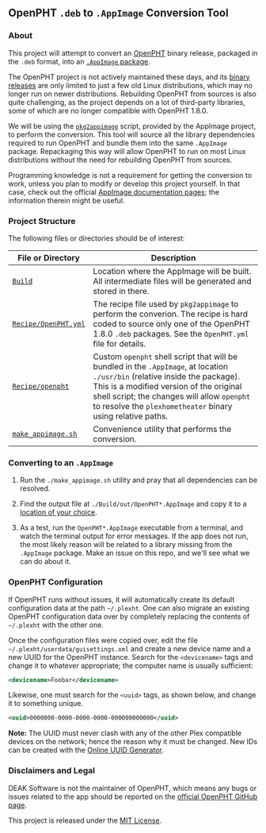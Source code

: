 
## OpenPHT `.deb` to `.AppImage` Conversion Tool


### About

This project will attempt to convert an [OpenPHT](https://github.com/RasPlex/OpenPHT) binary release, packaged in the `.deb` format, into an [`.AppImage` package](https://appimage.org/). 

The OpenPHT project is not actively maintained these days, and its [binary releases](https://github.com/RasPlex/OpenPHT/releases/tag/v1.8.0.148-573b6d73) are only limited to just a few old Linux distributions, which may no longer run on newer distributions. Rebuilding OpenPHT from sources is also quite challenging, as the project depends on a lot of third-party libraries, some of which are no longer compatible with OpenPHT 1.8.0.

We will be using the [`pkg2appimage`](https://docs.appimage.org/packaging-guide/converting-binary-packages/pkg2appimage.html) script, provided by the AppImage project, to perform the conversion. This tool will source all the library dependencies required to run OpenPHT and bundle them into the same `.AppImage` package. Repackaging this way will allow OpenPHT to run on most Linux distributions without the need for rebuilding OpenPHT from sources. 

Programming knowledge is not a requirement for getting the conversion to work, unless you plan to modify or develop this project yourself. In that case, check out the official [AppImage documentation pages](https://docs.appimage.org/); the information therein might be useful.


### Project Structure

The following files or directories should be of interest:

File or Directory | Description
--- | ---
[`Build`](./Build) | Location where the AppImage will be built. All intermediate files will be generated and stored in there.
[`Recipe/OpenPHT.yml`](./Recipe/OpenPHT.yml) | The recipe file used by `pkg2appimage` to perform the converion. The recipe is hard coded to source only one of the OpenPHT 1.8.0 `.deb` packages. See the `OpenPHT.yml` file for details.
[`Recipe/openpht`](./Recipe/openpht) | Custom `openpht` shell script that will be bundled in the `.AppImage`, at location `./usr/bin` (relative inside the package). This is a modified version of the original shell script; the changes will allow `openpht` to resolve the `plexhometheater` binary using relative paths.
[`make_appimage.sh`](./make_appimage.sh) | Convenience utility that performs the conversion.


### Converting to an `.AppImage`

1. Run the `./make_appimage.sh` utility and pray that all dependencies can be resolved.

2. Find the output file at `./Build/out/OpenPHT*.AppImage` and copy it to a [location of your choice](https://docs.appimage.org/user-guide/faq.html#question-where-do-i-store-my-appimages).

3. As a test, run the `OpenPHT*.AppImage` executable from a terminal, and watch the terminal output for error messages. If the app does not run, the most likely reason will be related to a library missing from the `.AppImage` package. Make an issue on this repo, and we'll see what we can do about it.

### OpenPHT Configuration

If OpenPHT runs without issues, it will automatically create its default configuration data at the path `~/.plexht`. One can also migrate an existing OpenPHT configuration data over by completely replacing the contents of `~/.plexht` with the other one. 

Once the configuration files were copied over, edit the file `~/.plexht/userdata/guisettings.xml` and create a new device name and a new UUID for the OpenPHT instance. Search for the `<devicename>` tags and change it to whatever appropriate; the computer name is usually sufficient:

```xml
<devicename>Foobar</devicename>
```

Likewise, one must search for the `<uuid>` tags, as shown below, and change it to something unique. 

```xml
<uuid>0000000-0000-0000-0000-000000000000</uuid>
```
**Note:** The UUID must never clash with any of the other Plex compatible devices on the network; hence the reason why it must be changed. New IDs can be created with the [Online UUID Generator](https://www.uuidgenerator.net/version4). 

### Disclaimers and Legal

DEAK Software is not the maintainer of OpenPHT, which means any bugs or issues related to the app should be reported on the [official OpenPHT GitHub page](https://github.com/RasPlex/OpenPHT/issues).

This project is released under the [MIT License](./license.md).


